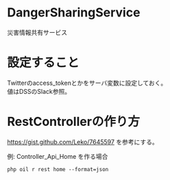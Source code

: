 # DangerSharingService

災害情報共有サービス

# 設定すること

Twitterのaccess_tokenとかをサーバ変数に設定しておく。  
値はDSSのSlack参照。

# RestControllerの作り方

https://gist.github.com/Leko/7645597 を参考にする。

例: Controller_Api_Home を作る場合

```
php oil r rest home --format=json
```
